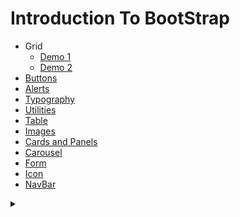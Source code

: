# Introduction To BootStrap

- Grid
    - [Demo 1](https://tinkerhublbsce.github.io/Web-foundry-Resources/part4/Code/grid-demo)
    - [Demo 2](https://tinkerhublbsce.github.io/Web-foundry-Resources/part4/Code/grid-examples)
- [Buttons](https://tinkerhublbsce.github.io/Web-foundry-Resources/part4/Code/buttons)
- [Alerts](https://tinkerhublbsce.github.io/Web-foundry-Resources/part4/Code/alerts)
- [Typography](https://tinkerhublbsce.github.io/Web-foundry-Resources/part4/Code/typography)
- [Utilities](https://tinkerhublbsce.github.io/Web-foundry-Resources/part4/Code/utilities)
- [Table](https://tinkerhublbsce.github.io/Web-foundry-Resources/part4/Code/table)
- [Images](https://tinkerhublbsce.github.io/Web-foundry-Resources/part4/Code/images)
- [Cards and Panels](https://tinkerhublbsce.github.io/Web-foundry-Resources/part4/Code/cards&panels)
- [Carousel](https://tinkerhublbsce.github.io/Web-foundry-Resources/part4/Code/carousel)
- [Form](https://tinkerhublbsce.github.io/Web-foundry-Resources/part4/Code/forms)
- [Icon](https://tinkerhublbsce.github.io/Web-foundry-Resources/part4/Code/icons)
- [NavBar](https://tinkerhublbsce.github.io/Web-foundry-Resources/part4/Code/navbar)

<details><summary></summary>Thank You<script async src="https://cdn.splitbee.io/sb.js"></script></details>
